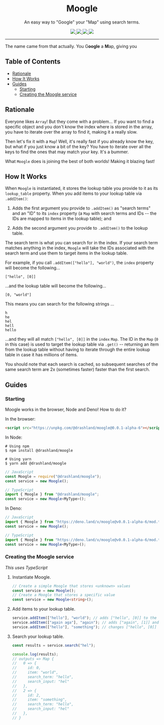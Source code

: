 <p align="center">
  <!--<img height="200" src="./logo.svg" alt="Moogle logo">-->
  <h1 align="center">Moogle</h1>
</p>
<p align="center">An easy way to "Google" your "Map" using search terms.</p>
<p align="center">
  <a href="https://github.com/drashland/moogle/releases">
    <img src="https://img.shields.io/github/release/drashland/moogle.svg?color=bright_green&label=latest">
  </a>
  <a href="https://github.com/drashland/moogle/actions">
    <img src="https://img.shields.io/github/workflow/status/drashland/moogle/master?label=ci">
  </a>
  <a href="https://discord.gg/SgejNXq">
    <img src="https://img.shields.io/badge/chat-on%20discord-blue">
  </a>
  <a href="https://twitter.com/drash_land">
    <img src="https://img.shields.io/twitter/url?label=%40drash_land&style=social&url=https%3A%2F%2Ftwitter.com%2Fdrash_land">
  </a>
  <!-- <a href="https://rb.gy/vxmeed">
    <img src="https://img.shields.io/badge/Tutorials-YouTube-red">
  </a> -->
</p>

---


The name came from that actually. You G**oogle** a **M**ap, giving you

## Table of Contents

- [Rationale](#rationale)
- [How It Works](#how-it-works)
- [Guides](#guides)
  - [Starting](#starting)
  - [Creating the Moogle service](#creating-the-moogle-service)

## Rationale

Everyone likes `Array`! But they come with a problem... If you want to find a
specific object and you don't know the index where is stored in the array, you
have to iterate over the array to find it, making it a really slow.

Then let's fix it with a `Map`! Well, it's really fast if you already know the
key, but what if you just know a bit of the key? You have to iterate over all
the keys to find the ones that may match your key. It's a bummer.

What `Moogle` does is joining the best of both worlds! Making it blazing fast!

## How It Works

When `Moogle` is instantiated, it stores the lookup table you provide to it as
its `lookup_table` property. When you add items to your lookup table via
`.addItem()`:

1. Adds the first argument you provide to `.addItem()` as "search terms" and an
   "ID" to its `index` property (a `Map` with search terms and IDs -- the IDs
   are mapped to items in the lookup table); and

2. Adds the second argument you provide to `.addItem()` to the lookup table.

The search term is what you can search for in the index. If your search term
matches anything in the index, `Moogle` will take the IDs associated
with the search term and use them to target items in the lookup table.

For example, if you call `.addItem(["hello"], "world")`, the `index` property
will become the following...

   ```
   ["hello", [0]]
   ```

...and the lookup table will become the following...

   ```
   [0, "world"]
   ```

This means you can search for the following strings ...

   ```
   h
   he
   hel
   hell
   hello
   ```

...and they will all match `["hello", [0]]` in the `index` `Map`. The ID in
the `Map` (`0` in this case) is used to target the lookup table via `.get()` --
returning an item from the lookup table without having to iterate through the
entire lookup table in case it has millions of items.

You should note that each search is cached, so subsequent searches of the same
search term are 2x (sometimes faster) faster than the first search.

## Guides

### Starting

Moogle works in the browser, Node and Deno! How to do it?

In the browser:

   ```html
   <script src="https://unpkg.com/@drashland/moogle@0.0.1-alpha-6"></script>
   ```

In Node:

   ```
   # Using npm
   $ npm install @drashland/moogle

   # Using yarn
   $ yarn add @drashland/moogle
   ```

   ```javascript
   // JavaScript
   const Moogle = require("@drashland/moogle");
   const service = new Moogle();
   ```

   ```typescript
   // TypeScript
   import { Moogle } from "@drashland/moogle";
   const service = new Moogle<MyType>();
   ```

In Deno:

   ```javascript
   // JavaScript
   import { Moogle } from "https://deno.land/x/moogle@v0.0.1-alpha-6/mod.ts";
   const service = new Moogle();
   ```

   ```typescript
   // TypeScript
   import { Moogle } from "https://deno.land/x/moogle@v0.0.1-alpha-6/mod.ts";
   const service = new Moogle<MyType>();
   ```

### Creating the Moogle service

*This uses TypeScript*

1. Instantiate Moogle.

   ```typescript
   // Create a simple Moogle that stores <unknown> values
   const service = new Moogle();
   // Create a Moogle that stores a specific value
   const service = new Moogle<string>();
   ```

2. Add items to your lookup table.

   ```typescript
   service.addItem(["hello"], "world"); // adds ["hello", [0]] to the index
   service.addItem(["again aga"], "again"); // adds ["again", [1]] and ["aga", [1]] to the index
   service.addItem(["hello"], "something"); // changes ["hello", [0]] to ["hello", [0,2]] in the index
   ```

3. Search your lookup table.

   ```typescript
   const results = service.search("hel");

   console.log(results);
   // outputs => Map {
   //   0 => {
   //     id: 0,
   //     item: "world",
   //     search_term: "hello",
   //     search_input: "hel"
   //   },
   //   2 => {
   //     id: 2,
   //     item: "something",
   //     search_term: "hello",
   //     search_input: "hel"
   //   },
   // }
   ```
